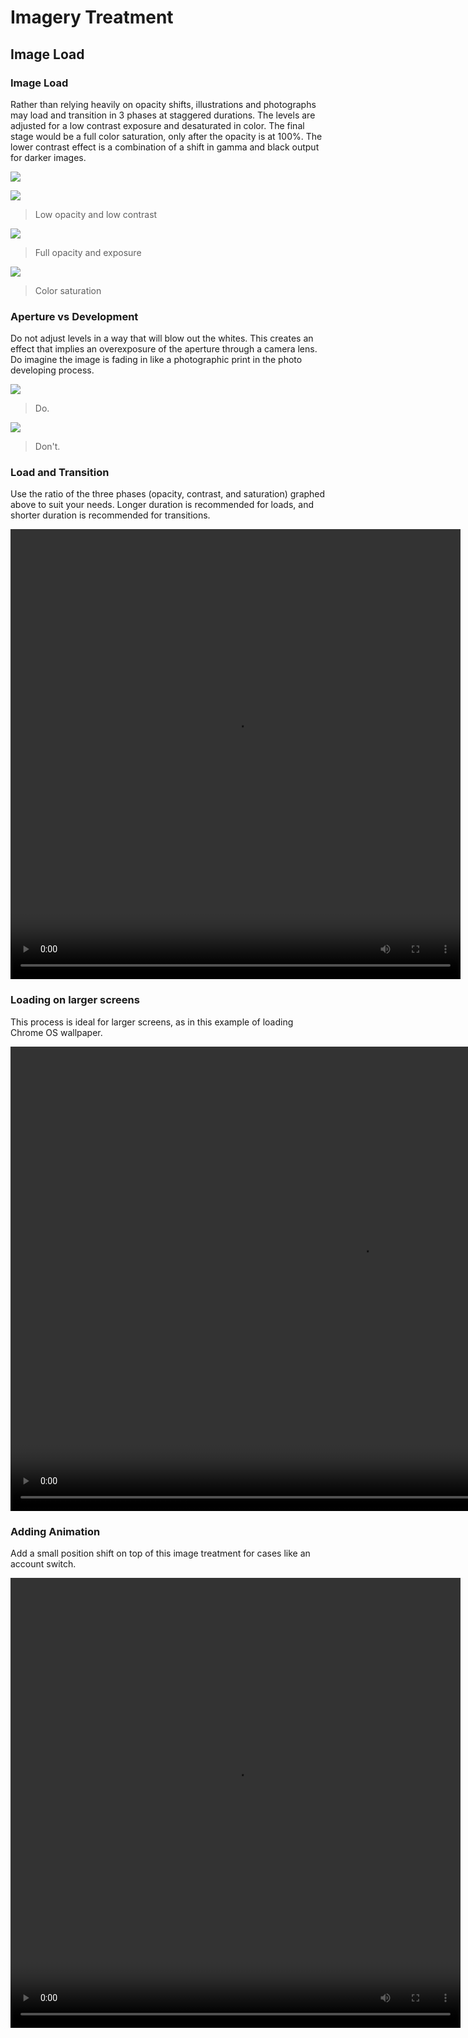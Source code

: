 # Imagery Treatment

## Image Load

### Image Load


Rather than relying heavily on opacity shifts, illustrations and photographs may load and transition in 3 phases at staggered durations. The levels are adjusted for a low contrast exposure and desaturated in color. The final stage would be a full color saturation, only after the opacity is at 100%. The lower contrast effect is a combination of a shift in gamma and black output for darker images.
 
![](images/patterns/patterns-ImageTreatment-ImageLoad-1graph_large_mdpi.png)
 
![](images/patterns/patterns-imagetreatment-imageload2_large_mdpi.png)

> Low opacity and low contrast

![](images/patterns/patterns-imagetreatment-imageload3_large_mdpi.png)
 
> Full opacity and exposure
 
![](images/patterns/patterns-imagetreatment-imageload4_large_mdpi.png)

> Color saturation


### Aperture vs Development

Do not adjust levels in a way that will blow out the whites. This creates an effect that implies an overexposure of the aperture through a camera lens. Do imagine the image is fading in like a photographic print in the photo developing process.
 
![](images/patterns/patterns-imagetreatment-aperturevsdevelopment1-yes-no_large_mdpi.png)

> Do.

![](images/patterns/patterns-imagetreatment-aperturevsdevelopment2-yes-no_large_mdpi.png)

> Don't.

### Load and Transition

Use the ratio of the three phases (opacity, contrast, and saturation) graphed above to suit your needs. Longer duration is recommended for loads, and shorter duration is recommended for transitions.

<video width="720" height=720 src="//material-design.storage.googleapis.com/videos/patterns-imagerytreatment-load-transition_large_xhdpi.webm" controls=""></video>

### Loading on larger screens

This process is ideal for larger screens, as in this example of loading Chrome OS wallpaper.

<video width="1120" height=743 src="//material-design.storage.googleapis.com/videos/patterns-imagerytreatment-load-transition-desktop_large_xhdpi.webm" controls=""></video>

### Adding Animation

Add a small position shift on top of this image treatment for cases like an account switch.

<video width="720" height=720 src="//material-design.storage.googleapis.com/videos/patterns-imagerytreatment-adding-animation_large_xhdpi.webm" controls=""></video>